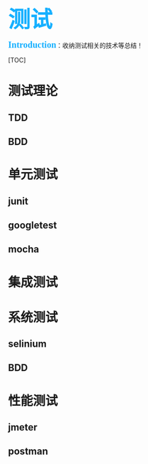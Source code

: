 <div style="color:#16b0ff;font-size:50px;font-weight: 900;text-shadow: 5px 5px 10px var(--theme-color);font-family: 'Comic Sans MS';">测试</div>

<span style="color:#16b0ff;font-size:20px;font-weight: 900;font-family: 'Comic Sans MS';">Introduction</span>：收纳测试相关的技术等总结！

[TOC]

# 测试理论

## TDD

## BDD

# 单元测试

## junit

## googletest

## mocha

# 集成测试

# 系统测试

## selinium

## BDD

# 性能测试

## jmeter

## postman

